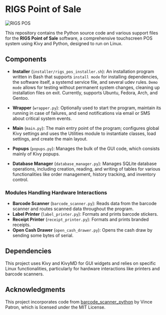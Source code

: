 # RIGS Point of Sale

![RIGS POS](https://github.com/Elias0419/rigs_pos/assets/108772953/5048521c-06b2-4ab6-b2c9-016a41d7afa9)

This repository contains the Python source code and various support files for the **RIGS Point of Sale** software, a comprehensive touchscreen POS system using Kivy and Python, designed to run on Linux.

## Components
- **Installer** (`installer/rigs_pos_installer.sh`): An installation program written in Bash that supports `install mode` for installing dependencies, the software itself, a systemd service file, and several udev rules. `Demo mode` allows for testing without permanent system changes, cleaning up installation files on exit. Currently, supports Ubuntu, Fedora, Arch, and Gentoo.

- **Wrapper** (`wrapper.py`): Optionally used to start the program, maintain its running in case of failures, and send notifications via email or SMS about critical system events. 

- **Main** (`main.py`): The main entry point of the program; configures global Kivy settings and uses the Utilities module to instantiate classes, load settings, and create the main layout.

- **Popups** (`popups.py`): Manages the bulk of the GUI code, which consists mainly of Kivy popups.

- **Database Manager** (`database_manager.py`): Manages SQLite database operations, including creation, reading, and writing of tables for various functionalities like order management, history tracking, and inventory control.

### Modules Handling Hardware Interactions
- **Barcode Scanner** (`barcode_scanner.py`): Reads data from the barcode scanner and routes scanned data throughout the program.
- **Label Printer** (`label_printer.py`): Formats and prints barcode stickers.
- **Receipt Printer** (`receipt_printer.py`): Formats and prints branded receipts.
- **Open Cash Drawer** (`open_cash_drawer.py`): Opens the cash draw by sending some bytes of serial. 

## Dependencies
This project uses Kivy and KivyMD for GUI widgets and relies on specific Linux functionalities, particularly for hardware interactions like printers and barcode scanners.

## Acknowledgments
This project incorporates code from [barcode_scanner_python](https://github.com/vpatron/barcode_scanner_python) by Vince Patron, which is licensed under the MIT License.
